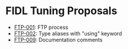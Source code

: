# FIDL Tuning Proposals

- [FTP-001](ftp-001.md): FTP process
- [FTP-002](ftp-002.md): Type aliases with "using" keyword
- [FTP-009](ftp-009.md): Documentation comments
